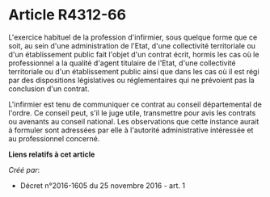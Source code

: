 # Article R4312-66

L'exercice habituel de la profession d'infirmier, sous quelque forme que  ce soit, au sein d'une administration de l'Etat,
d'une collectivité  territoriale ou d'un établissement public fait l'objet d'un contrat  écrit, hormis les cas où le
professionnel a la qualité d'agent titulaire  de l'Etat, d'une collectivité territoriale ou d'un établissement public  ainsi
que dans les cas où il est régi par des dispositions législatives  ou réglementaires qui ne prévoient pas la conclusion d'un
contrat. 

L'infirmier est tenu de communiquer ce contrat au conseil départemental  de l'ordre. Ce conseil peut, s'il le juge utile,
transmettre pour avis  les contrats ou avenants au conseil national. Les observations que cette  instance aurait à formuler
sont adressées par elle à l'autorité  administrative intéressée et au professionnel concerné.

**Liens relatifs à cet article**

_Créé par_:

  - Décret n°2016-1605 du 25 novembre 2016 - art. 1
